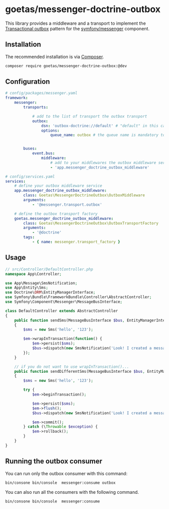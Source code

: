# goetas/messenger-doctrine-outbox

This library provides a middleware and a transport to implement
the [Transactional outbox](https://microservices.io/patterns/data/transactional-outbox.html)
pattern for the [symfony/messenger](https://symfony.com/doc/current/messenger.html) component.

## Installation

The recommended installation is via  [Composer](https://getcomposer.org/).

```bash
composer require goetas/messenger-doctrine-outbox:@dev
```

## Configuration

```yaml
# config/packages/messenger.yaml
framework:
    messenger:
        transports:

            # add to the list of transport the outbox transport
            outbox:
                dsn: 'outbox-doctrine://default' # "default" in this case is the name of your default doctrine connection
                options:
                    queue_name: outbox # the queue name is mandatory to avoid conflicts with doctrine transport


        buses:
            event.bus:
                middleware:
                    # add to your middlewares the outbox middleware service
                    - 'app.messenger_doctrine_outbox_middleware'

# config/services.yaml
services:
    # define your outbox middleware service
    app.messenger_doctrine_outbox_middleware:
        class: Goetas\MessengerDoctrineOutbox\OutboxMiddleware
        arguments:
            - '@messenger.transport.outbox'

    # define the outbox transport factory
    goetas.messenger_doctrine_outbox_middleware:
        class: Goetas\MessengerDoctrineOutbox\OutboxTransportFactory
        arguments:
            - '@doctrine'
        tags:
            - { name: messenger.transport_factory }

```

## Usage

```php
// src/Controller/DefaultController.php
namespace App\Controller;

use App\Message\SmsNotification;
use App\Entity\Sms;
use Doctrine\ORM\EntityManagerInterface;
use Symfony\Bundle\FrameworkBundle\Controller\AbstractController;
use Symfony\Component\Messenger\MessageBusInterface;

class DefaultController extends AbstractController
{
    public function sendSms(MessageBusInterface $bus, EntityManagerInterface $em)
    {
        $sms = new Sms('hello', '123');

        $em->wrapInTransaction(function() {
            $em->persist($sms);
            $bus->dispatch(new SmsNotification('Look! I created a message!'));
        });
    }

    // if you do not want to use wrapInTransaction()...
    public function sendDifferentSms(MessageBusInterface $bus, EntityManagerInterface $em)
    {
        $sms = new Sms('hello', '123');

        try {
            $em->beginTransaction();

            $em->persist($sms);
            $em->flush();
            $bus->dispatch(new SmsNotification('Look! I created a message!'));

            $em->commit();
        } catch (\Throwable $exception) {
            $em->rollback();
        }
    }
}
```

## Running the outbox consumer

You can run only the outbox consumer  with this command:
```bash
bin/consone bin/console  messenger:consume outbox
```

You can also run all the consumers with the following command.
```bash
bin/consone bin/console  messenger:consume
```
